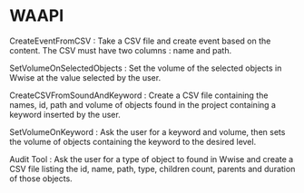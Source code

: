 # WAAPI

CreateEventFromCSV : Take a CSV file and create event based on the content. The CSV must have two columns : name and path.

SetVolumeOnSelectedObjects : Set the volume of the selected objects in Wwise at the value selected by the user. 

CreateCSVFromSoundAndKeyword : Create a CSV file containing the names, id, path and volume of objects found in the project containing a keyword inserted by the user.

SetVolumeOnKeyword : Ask the user for a keyword and volume, then sets the volume of objects containing the keyword to the desired level.

Audit Tool : Ask the user for a type of object to found in Wwise and create a CSV file listing the id, name, path, type, children count, parents and duration of those objects. 
